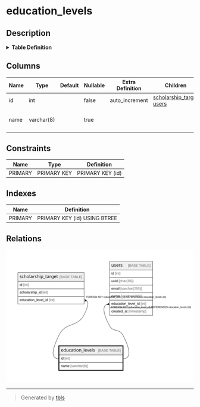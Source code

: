 # education_levels

## Description

<details>
<summary><strong>Table Definition</strong></summary>

```sql
CREATE TABLE `education_levels` (
  `id` int NOT NULL AUTO_INCREMENT,
  `name` varchar(8) COLLATE utf8mb4_unicode_ci DEFAULT NULL COMMENT '学部や院などの情報',
  PRIMARY KEY (`id`)
) ENGINE=InnoDB DEFAULT CHARSET=utf8mb4 COLLATE=utf8mb4_unicode_ci
```

</details>

## Columns

| Name | Type | Default | Nullable | Extra Definition | Children | Parents | Comment |
| ---- | ---- | ------- | -------- | ---------------- | -------- | ------- | ------- |
| id | int |  | false | auto_increment | [scholarship_target](scholarship_target.md) [users](users.md) |  |  |
| name | varchar(8) |  | true |  |  |  | 学部や院などの情報 |

## Constraints

| Name | Type | Definition |
| ---- | ---- | ---------- |
| PRIMARY | PRIMARY KEY | PRIMARY KEY (id) |

## Indexes

| Name | Definition |
| ---- | ---------- |
| PRIMARY | PRIMARY KEY (id) USING BTREE |

## Relations

![er](education_levels.svg)

---

> Generated by [tbls](https://github.com/k1LoW/tbls)
